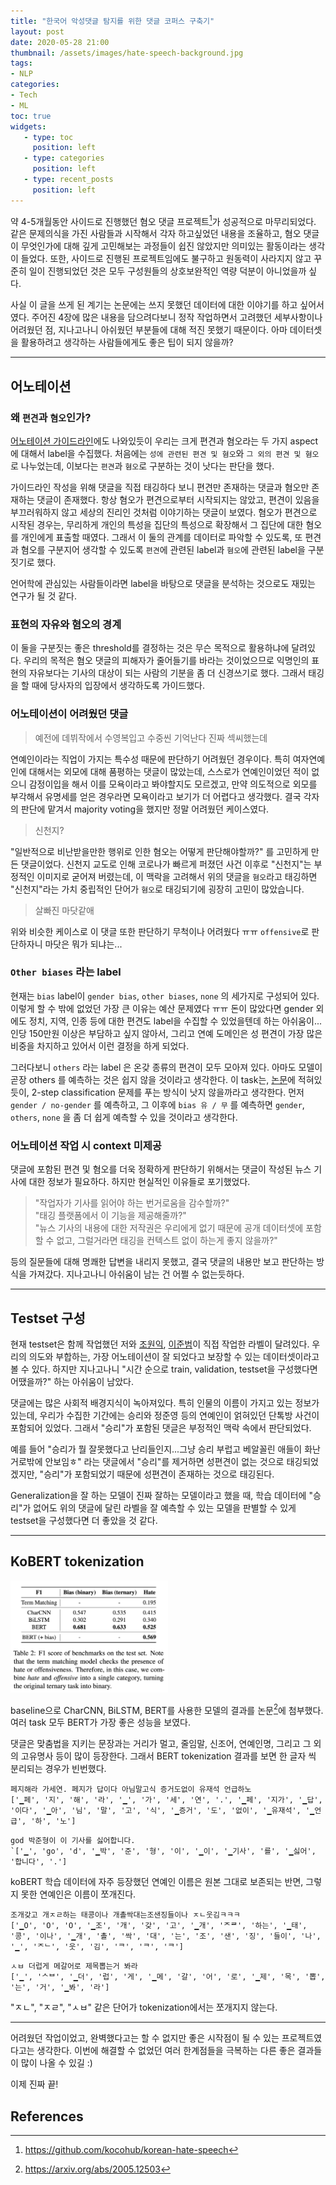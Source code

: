 ```yaml
---
title: "한국어 악성댓글 탐지를 위한 댓글 코퍼스 구축기"
layout: post
date: 2020-05-28 21:00
thumbnail: /assets/images/hate-speech-background.jpg
tags:
- NLP
categories:
- Tech
- ML
toc: true
widgets:
   - type: toc
     position: left
   - type: categories
     position: left
   - type: recent_posts
     position: left
---
```


약 4-5개월동안 사이드로 진행했던 혐오 댓글 프로젝트[^1]가 성공적으로 마무리되었다. 같은 문제의식을 가진 사람들과 시작해서 각자 하고싶었던 내용을 조율하고, 혐오 댓글이 무엇인가에 대해 깊게 고민해보는 과정들이 쉽진 않았지만 의미있는 활동이라는 생각이 들었다. 또한, 사이드로 진행된 프로젝트임에도 불구하고 원동력이 사라지지 않고 꾸준히 일이 진행되었던 것은 모두 구성원들의 상호보완적인 역량 덕분이 아니었을까 싶다.

사실 이 글을 쓰게 된 계기는 논문에는 쓰지 못했던 데이터에 대한 이야기를 하고 싶어서였다. 주어진 4장에 많은 내용을 담으려다보니 정작 작업하면서 고려했던 세부사항이나 어려웠던 점, 지나고나니 아쉬웠던 부분들에 대해 적진 못했기 때문이다. 아마 데이터셋을 활용하려고 생각하는 사람들에게도 좋은 팁이 되지 않을까?
<!--more-->

---

## 어노테이션

### 왜 `편견`과 `혐오`인가?

[어노테이션 가이드라인](https://www.notion.so/c1ecb7cc52d446cc93d928d172ef8442)에도 나와있듯이 우리는 크게 편견과 혐오라는 두 가지 aspect에 대해서 label을 수집했다. 
처음에는 `성에 관련된 편견 및 혐오`와 `그 외의 편견 및 혐오`로 나누었는데, 이보다는 `편견`과 `혐오`로 구분하는 것이 낫다는 판단을 했다.

가이드라인 작성을 위해 댓글을 직접 태깅하다 보니 편견만 존재하는 댓글과 혐오만 존재하는 댓글이 존재했다. 항상 혐오가 편견으로부터 시작되지는 않았고, 편견이 있음을 부끄러워하지 않고 세상의 진리인 것처럼 이야기하는 댓글이 보였다. 혐오가 편견으로 시작된 경우는, 무리하게 개인의 특성을 집단의 특성으로 확장해서 그 집단에 대한 혐오를 개인에게 표출할 때였다. 그래서 이 둘의 관계를 데이터로 파악할 수 있도록, 또 편견과 혐오를 구분지어 생각할 수 있도록 `편견`에 관련된 label과 `혐오`에 관련된 label을 구분짓기로 했다.

언어학에 관심있는 사람들이라면 label을 바탕으로 댓글을 분석하는 것으로도 재밌는 연구가 될 것 같다.

### 표현의 자유와 혐오의 경계

이 둘을 구분짓는 좋은 threshold를 결정하는 것은 무슨 목적으로 활용하냐에 달려있다. 우리의 목적은 혐오 댓글의 피해자가 줄어들기를 바라는 것이었으므로 익명인의 표현의 자유보다는 기사의 대상이 되는 사람의 기분을 좀 더 신경쓰기로 했다. 그래서 태깅을 할 때에 당사자의 입장에서 생각하도록 가이드했다. 

### 어노테이션이 어려웠던 댓글

> 예전에 데뷔작에서 수영복입고 수중씬 기억난다 진짜 섹씨했는데

연예인이라는 직업이 가지는 특수성 때문에 판단하기 어려웠던 경우이다. 특히 여자연예인에 대해서는 외모에 대해 품평하는 댓글이 많았는데, 스스로가 연예인이었던 적이 없으니 감정이입을 해서 이를 모욕이라고 봐야할지도 모르겠고, 만약 의도적으로 외모를 부각해서 유명세를 얻은 경우라면 모욕이라고 보기가 더 어렵다고 생각했다. 결국 각자의 판단에 맡겨서 majority voting을 했지만 정말 어려웠던 케이스였다.

> 신천지?

"일반적으로 비난받을만한 행위로 인한 혐오는 어떻게 판단해야할까?" 를 고민하게 만든 댓글이었다. 신천지 교도로 인해 코로나가 빠르게 퍼졌던 사건 이후로 "신천지"는 부정적인 이미지로 굳어져 버렸는데, 이 맥락을 고려해서 위의 댓글을 `혐오`라고 태깅하면 "신천지"라는 가치 중립적인 단어가 `혐오`로 태깅되기에 굉장히 고민이 많았습니다.

> 살빠진 마닷같애

위와 비슷한 케이스로 이 댓글 또한 판단하기 무척이나 어려웠다 ㅠㅠ `offensive`로 판단하자니 마닷은 뭐가 되냐는...


### `Other biases` 라는 label

현재는 `bias` label이 `gender bias`, `other biases`, `none` 의 세가지로 구성되어 있다. 이렇게 할 수 밖에 없었던 가장 큰 이유는 예산 문제였다 ㅠㅠ 돈이 많았다면 gender 외에도 정치, 지역, 인종 등에 대한 편견도 label을 수집할 수 있었을텐데 하는 아쉬움이... 인당 150만원 이상은 부담하고 싶지 않아서, 그리고 연예 도메인은 성 편견이 가장 많은 비중을 차지하고 있어서 이런 결정을 하게 되었다.

그러다보니 `others` 라는 label 은 온갖 종류의 편견이 모두 모아져 있다. 아마도 모델이 곧장 others 를 예측하는 것은 쉽지 않을 것이라고 생각한다. 이 task는, [논문](https://arxiv.org/abs/2005.12503)에 적혀있듯이, 2-step classification 문제를 푸는 방식이 낫지 않을까라고 생각한다. 먼저 `gender / no-gender` 를 예측하고, 그 이후에 `bias 유 / 무` 를 예측하면 `gender`, `others`, `none` 을 좀 더 쉽게 예측할 수 있을 것이라고 생각한다.

### 어노테이션 작업 시 context 미제공

댓글에 포함된 편견 및 혐오를 더욱 정확하게 판단하기 위해서는 댓글이 작성된 뉴스 기사에 대한 정보가 필요하다. 하지만 현실적인 이유들로 포기했었다.

> "작업자가 기사를 읽어야 하는 번거로움을 감수할까?" <br>
> "태깅 플랫폼에서 이 기능을 제공해줄까?" <br>
> "뉴스 기사의 내용에 대한 저작권은 우리에게 없기 때문에 공개 데이터셋에 포함할 수 없고, 그럴거라면 태깅을 컨텍스트 없이 하는게 좋지 않을까?"

등의 질문들에 대해 명쾌한 답변을 내리지 못했고, 결국 댓글의 내용만 보고 판단하는 방식을 가져갔다. 지나고나니 아쉬움이 남는 건 어쩔 수 없는듯하다.

---

## Testset 구성

현재 testset은 함께 작업했던 저와 [조원익](https://www.facebook.com/warnik.chow?__tn__=K-R&eid=ARCNVgdXVouckswETyWV9lkDr_cQtrkWPysMCRo0j12ERGUOBQc35o_roiDziJvD-AI5QCjiPW9EQsqA&fref=mentions&__xts__[0]=68.ARBryv_ZUhMCc7-7G69xtrgWU5FmnqoTL_lLX8bkOVrEnrZ2TRtHphUFuujbvKft8qDDUco0ZJHr7AF9qnijRGiz1J7DMHiWCEXVK61XNr9g40o-7TImObl04dnqssnBZr1-Msp6i8aN8PFC2L9jDTvuS5DtI6w4tTkyVz4KvHHrjO-_oUPHzg6yhuxC7A8v2KWbj2wxuNs52cgI), [이준범](https://www.facebook.com/Junbum.L?__tn__=K-R&eid=ARAQ7IJ8TMPDz9gEkoGREztDVOhQ35RZDphJGLftwahcbbh0jQfEyAdsaWSGsuVPrtfxpv1Twpuw3vgF&fref=mentions&__xts__[0]=68.ARBryv_ZUhMCc7-7G69xtrgWU5FmnqoTL_lLX8bkOVrEnrZ2TRtHphUFuujbvKft8qDDUco0ZJHr7AF9qnijRGiz1J7DMHiWCEXVK61XNr9g40o-7TImObl04dnqssnBZr1-Msp6i8aN8PFC2L9jDTvuS5DtI6w4tTkyVz4KvHHrjO-_oUPHzg6yhuxC7A8v2KWbj2wxuNs52cgI)이 직접 작업한 라벨이 달려있다. 우리의 의도와 부합하는, 가장 어노테이션이 잘 되었다고 보장할 수 있는 데이터셋이라고 볼 수 있다. 하지만 지나고나니 "시간 순으로 train, validation, testset을 구성했다면 어땠을까?" 하는 아쉬움이 남았다.

댓글에는 많은 사회적 배경지식이 녹아져있다. 특히 인물의 이름이 가지고 있는 정보가 있는데, 우리가 수집한 기간에는 승리와 정준영 등의 연예인이 얽혀있던 단톡방 사건이 포함되어 있었다. 그래서 "승리"가 포함된 댓글은 부정적인 맥락 속에서 판단되었다.

예를 들어 "승리가 뭘 잘못했다고 난리들인지...그냥 승리 부럽고 베알꼴린 애들이 화난거로밖에 안보임ㅎ" 라는 댓글에서 "승리"를 제거하면 성편견이 없는 것으로 태깅되었겠지만, "승리"가 포함되었기 때문에 성편견이 존재하는 것으로 태깅된다.

Generalization을 잘 하는 모델이 진짜 잘하는 모델이라고 했을 때, 학습 데이터에 "승리"가 없어도 위의 댓글에 달린 라벨을 잘 예측할 수 있는 모델을 판별할 수 있게 testset을 구성했다면 더 좋았을 것 같다.

---

## KoBERT tokenization

<img src="/assets/images/korean-hate-speech-model-result.png?style=centerme" width=50%>
<br>

baseline으로 CharCNN, BiLSTM, BERT를 사용한 모델의 결과를 논문[^2]에 첨부했다. 여러 task 모두 BERT가 가장 좋은 성능을 보였다. 

댓글은 맞춤법을 지키는 문장과는 거리가 멀고, 줄임말, 신조어, 연예인명, 그리고 그 외의 고유명사 등이 많이 등장한다. 그래서 BERT tokenization 결과를 보면 한 글자 씩 분리되는 경우가 빈번했다. 

```
페지해라 가세연. 페지가 답이다 아님말고식 증거도없이 유재석 언급하노
['▁페', '지', '해', '라', '▁', '가', '세', '연', '.', '▁페', '지가', '▁답', '이다', '▁아', '님', '말', '고', '식', '▁증거', '도', '없이', '▁유재석', '▁언급', '하', '노']
```

```
god 박준형이 이 기사를 싫어합니다.
`['▁', 'go', 'd', '▁박', '준', '형', '이', '▁이', '▁기사', '를', '▁싫어', '합니다', '.']
```

koBERT 학습 데이터에 자주 등장했던 연예인 이름은 원본 그대로 보존되는 반면, 그렇지 못한 연예인은 이름이 쪼개진다.

```
조개갖고 개ㅈㄹ하는 태콩이나 개촐싹대는조샌징들이나 ㅈㄴ웃김ㅋㅋㅋ 
['▁O', 'O', 'O', '▁조', '개', '갖', '고', '▁개', 'ᄌᄅ', '하는', '▁태', '콩', '이나', '▁개', '촐', '싹', '대', '는', '조', '샌', '징', '들이', '나', '▁', 'ᄌᄂ', '웃', '김', 'ᄏ', 'ᄏ', 'ᄏ']
```

```
ㅅㅂ 더럽게 메갈어로 제목뽑는거 봐라
['▁', 'ᄉᄇ', '▁더', '럽', '게', '▁메', '갈', '어', '로', '▁제', '목', '뽑', '는', '거', '▁봐', '라']
```

"ㅈㄴ", "ㅈㄹ", "ㅅㅂ" 같은 단어가 tokenization에서는 쪼개지지 않는다.

---

어려웠던 작업이었고, 완벽했다고는 할 수 없지만 좋은 시작점이 될 수 있는 프로젝트였다고는 생각한다. 이번에 해결할 수 없었던 여러 한계점들을 극복하는 다른 좋은 결과들이 많이 나올 수 있길 :)

이제 진짜 끝!

## References

[^1]: <https://github.com/kocohub/korean-hate-speech>
[^2]: <https://arxiv.org/abs/2005.12503>